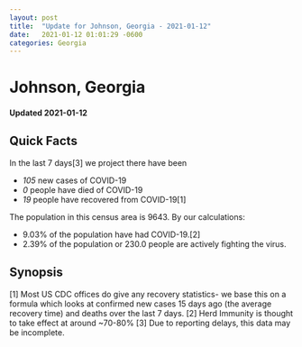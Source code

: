 ```yaml
---
layout: post
title:  "Update for Johnson, Georgia - 2021-01-12"
date:   2021-01-12 01:01:29 -0600
categories: Georgia
---
```


# Johnson, Georgia
#### Updated 2021-01-12

## Quick Facts

In the last 7 days[3] we project there have been
- *105* new cases of COVID-19
- *0* people have died of COVID-19
- *19* people have recovered from COVID-19[1]

The population in this census area is 9643. By our calculations:
- 9.03% of the population have had COVID-19.[2]
- 2.39% of the population or 230.0 people are actively fighting the virus.

## Synopsis




[1] Most US CDC offices do give any recovery statistics- we base this on a formula which looks at confirmed new cases
15 days ago (the average recovery time) and deaths over the last 7 days.
[2] Herd Immunity is thought to take effect at around ~70-80%
[3] Due to reporting delays, this data may be incomplete. 
    